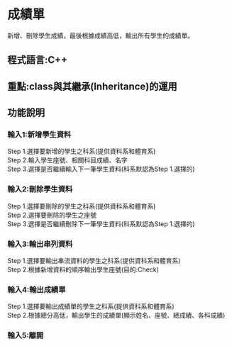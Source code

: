 # 成績單
新增、刪除學生成績，最後根據成績高低，輸出所有學生的成績單。
## 程式語言:C++
## 重點:class與其繼承(Inheritance)的運用
## 功能說明
### 輸入1:新增學生資料
Step 1.選擇要新增的學生之科系(提供資科系和體育系)  
Step 2.輸入學生座號、相關科目成績、名字  
Step 3.選擇是否繼續輸入下一筆學生資料(科系默認為Step 1.選擇的)    
### 輸入2:刪除學生資料
Step 1.選擇要刪除的學生之科系(提供資科系和體育系)    
Step 2.選擇要刪除的學生之座號  
Step 3.選擇是否繼續刪除下一筆學生資料(科系默認為Step 1.選擇的)      
### 輸入3:輸出串列資料  
Step 1.選擇要輸出串流資料的學生之科系(提供資科系和體育系)  
Step 2.根據新增資料的順序輸出學生座號(目的:Check)  
### 輸入4:輸出成績單   
Step 1.選擇要輸出成績單的學生之科系(提供資科系和體育系)     
Step 2.根據總分高低，輸出學生的成績單(顯示姓名、座號、總成績、各科成績)  
### 輸入5:離開  
